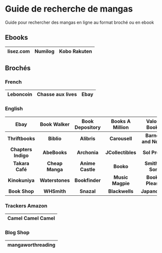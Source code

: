 # Guide de recherche de mangas

Guide pour rechercher des mangas en ligne au format broché ou en ebook

## Ebooks

| lisez.com | Numilog | Kobo Rakuten |
|:----------:|:-------------:|:------:|

## Brochés

### French
| Leboncoin | Chasse aux lives | Ebay |
|:----------:|:-------------:|:------:|

### English
| Ebay | Book Walker | Book Depository | Books A Million | Valore Books |
|:----------:|:-------------:|:------:|:------:|:------:|
| **Thriftbooks** | **Biblio** | **Alibris** | **Carousell** | **Barnes and Noble** |
| **Chapters Indigo** | **AbeBooks** | **Archonia** | **JCollectibles** | **Sol Press** |
| **Takara Café** | **Cheap Manga** | **Anime Castle** | **Booko** | **Smith & Son** |
| **Kinokuniya** | **Waterstones** | **Bookfinder** | **Music Magpie** | **Books Please** |
| **Book Shop** | **WHSmith** | **Snazal** | **Blackwells** | **Japancraft** |

### Trackers Amazon

| Camel Camel Camel |
|:-:|

### Blog Shop

| mangaworthreading |
|:-:|
